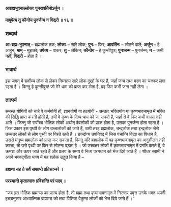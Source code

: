 #### आब्रह्मभुवनाल्लोकाः पुनरावर्तिनोऽर्जुन ।
#### मामुपेत्य तु कौन्तेय पुनर्जन्म न विद्यते ॥ १६ ॥

### शब्दार्थ

**आ-ब्रह्म-भुवनात्** – ब्रह्मलोक तक; **लोकाः** – सारे लोक; **पुनः** – फिर; **आवर्तिनः** – लौटने वाले; **अर्जुन** – हे अर्जुन; **माम्** – मुझको; **उपेत्य** – पाकर; **तु** – लेकिन; **कौन्तेय** – हे कुन्तीपुत्र; **पुनःजन्म** – पुनर्जन्म; **न** – कभी नहीं; **विद्यते** – होता है ।

### भावार्थ

इस जगत् में सर्वोच्च लोक से लेकर निम्नतम सारे लोक दुखों के घर हैं, जहाँ जन्म तथा मरण का चक्कर लगा रहता है । किन्तु हे कुन्तीपुत्र! जो मेरे धाम को प्राप्त कर लेता है, वह फिर कभी जन्म नहीं लेता ।

### तात्पर्य

समस्त योगियों को चाहे वे कर्मयोगी हों, ज्ञानयोगी या हठयोगी - अन्ततः भक्तियोग या कृष्णभावनामृत में भक्ति की सिद्धि प्राप्त करनी होती है, तभी वे कृष्ण के दिव्य धाम को जा सकते हैं, जहाँ से वे फिर कभी वापस नहीं आते । किन्तु जो सर्वोच्च भौतिक लोकों अर्थात् देवलोकों को प्राप्त होता है, उसका पुनर्जन्म होता रहता है । जिस प्रकार इस पृथ्वी के लोग उच्चलोकों को जाते हैं, उसी तरह ब्रह्मलोक, चन्द्रलोक तथा इन्द्रलोक जैसे उच्चतर लोकों से लोग पृथ्वी पर गिरते रहते हैं । छान्दोग्य उपनिषद् में जिस पंचाग्नि विद्या का विधान है, उससे मनुष्य ब्रह्मलोक को प्राप्त कर सकता है, किन्तु यदि ब्रह्मलोक में वह कृष्णभावनामृत का अनुशीलन नहीं करता, तो उसे पृथ्वी पर फिर से लौटना पड़ता है । जो उच्चतर लोकों में कृष्णभावनामृत में प्रगति करते हैं, वे क्रमशः और ऊपर जाते रहते हैं और प्रलय के समय वे नित्य परमधाम को भेज दिये जाते हैं । श्रीधर स्वामी ने अपने भगवद्गीता भाष्य में यह श्लोक उद्धृत किया है –

#### ब्रह्मणा सह ते सर्वे सम्प्राप्ते प्रतिसञ्चरे ।
#### परस्यान्ते कृतात्मानः प्रविशन्ति परं पदम् ॥

“जब इस भौतिक ब्रह्माण्ड का प्रलय होता है, तो ब्रह्मा तथा कृष्णभावनामृत में निरन्तर प्रवृत्त उनके भक्त अपनी इच्छानुसार आध्यात्मिक ब्रह्माण्ड को तथा विशिष्ट वैकुण्ठ लोकों को भेज दिये जाते हैं ।”